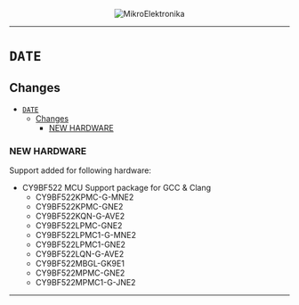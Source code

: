<p align="center">
  <img src="http://www.mikroe.com/img/designs/beta/logo_small.png?raw=true" alt="MikroElektronika"/>
</p>

---

# `DATE`

## Changes

- [`DATE`](#date)
  - [Changes](#changes)
    - [NEW HARDWARE](#new-hardware)

### NEW HARDWARE

Support added for following hardware:

+ CY9BF522 MCU Support package for GCC & Clang
  + CY9BF522KPMC-G-MNE2
  + CY9BF522KPMC-GNE2
  + CY9BF522KQN-G-AVE2
  + CY9BF522LPMC-GNE2
  + CY9BF522LPMC1-G-MNE2
  + CY9BF522LPMC1-GNE2
  + CY9BF522LQN-G-AVE2
  + CY9BF522MBGL-GK9E1
  + CY9BF522MPMC-GNE2
  + CY9BF522MPMC1-G-JNE2

---
